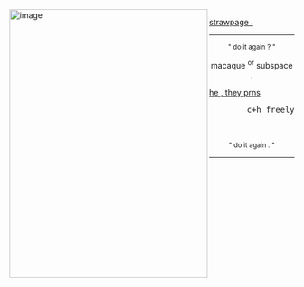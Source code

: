 
<!--
**sn4kewrath/sn4kewrath** is a ✨ _special_ ✨ repository because its `README.md` (this file) appears on your GitHub profile.
-->

<img align="left" width="350" height="476" alt="image" src="https://github.com/user-attachments/assets/c230335f-1cb0-4c50-afc2-26c33c251a95" />

[strawpage .](https://1nf3ctedd.straw.page/) 

     
---

<p align="center"> <sup>" do it again ? "</sup>
     <br/>
<p align="center"> macaque <sup>or</sup></sup> subspace .
<p align="left"> <ins>he , they prns</ins>
<p align="right"> <samp>c+h freely</samp>
     <br/><br/><br/>
<p align="center"> <sup>" do it again . "</sup>

---
